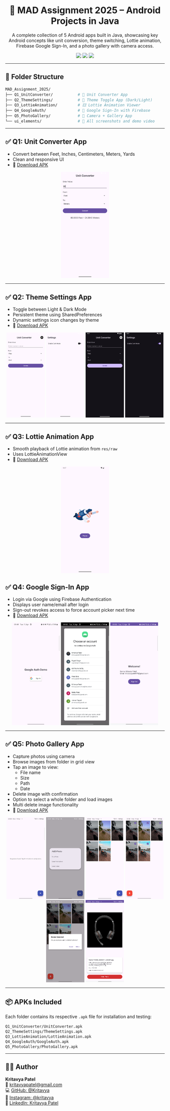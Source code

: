 <h1 align="center">📱 MAD Assignment 2025 – Android Projects in Java</h1>

<p align="center">
  A complete collection of 5 Android apps built in Java, showcasing key Android concepts like unit conversion, theme switching, Lottie animation, Firebase Google Sign-In, and a photo gallery with camera access.
</p>

<p align="center">
  <a href="https://developer.android.com"><img src="https://img.shields.io/badge/Platform-Android-green.svg" /></a>
  <img src="https://img.shields.io/badge/Language-Java-blue.svg" />
  <img src="https://img.shields.io/badge/Tools-Android%20Studio%20%7C%20Firebase%20%7C%20Lottie-orange.svg" />
</p>

---

## 📁 Folder Structure

```bash
MAD_Assignment_2025/
├── Q1_UnitConverter/           # 📏 Unit Converter App
├── Q2_ThemeSettings/           # 🌙 Theme Toggle App (Dark/Light)
├── Q3_LottieAnimation/         # 🎞️ Lottie Animation Viewer
├── Q4_GoogleAuth/              # 🔐 Google Sign-In with Firebase
├── Q5_PhotoGallery/            # 📸 Camera + Gallery App
└── ui_elements/                # 📸 All screenshots and demo video
```

---

## ✅ Q1: Unit Converter App
- Convert between Feet, Inches, Centimeters, Meters, Yards
- Clean and responsive UI
- 📲 [Download APK](Q1_UnitConverter/UnitConverter.apk)

<p align="center">
  <img src="ui_elements/q1_ui_1.png" width="30%">
</p>

---

## ✅ Q2: Theme Settings App
- Toggle between Light & Dark Mode
- Persistent theme using SharedPreferences
- Dynamic settings icon changes by theme
- 📲 [Download APK](Q2_ThemeSettings/ThemeSettings.apk)

<p align="center">
  <img src="ui_elements/q2_ui_1.png" width="24%">
  <img src="ui_elements/q2_ui_2.png" width="24%">
  <img src="ui_elements/q2_ui_3.png" width="24%">
  <img src="ui_elements/q2_ui_4.png" width="24%">
</p>

---

## ✅ Q3: Lottie Animation App
- Smooth playback of Lottie animation from `res/raw`
- Uses LottieAnimationView
- 📲 [Download APK](Q3_LottieAnimation/LottieAnimation.apk)

<p align="center">
  <img src="ui_elements/q3_ui_1.png" width="30%">
</p>

## ✅ Q4: Google Sign-In App
- Login via Google using Firebase Authentication
- Displays user name/email after login
- Sign-out revokes access to force account picker next time
- 📲 [Download APK](Q4_GoogleAuth/GoogleAuth.apk)

<p align="center">
  <img src="ui_elements/q4_ui_1.png" width="30%">
  <img src="ui_elements/q4_ui_2.png" width="30%">
  <img src="ui_elements/q4_ui_3.png" width="30%">
</p>

---

## ✅ Q5: Photo Gallery App
- Capture photos using camera
- Browse images from folder in grid view
- Tap an image to view:
  - File name
  - Size
  - Path
  - Date
- Delete image with confirmation
- Option to select a whole folder and load images
- Multi delete image functionality 
- 📲 [Download APK](Q5_PhotoGallery/PhotoGallery.apk)

<p align="center">
  <img src="ui_elements/q5_ui_1.png" width="24%">
  <img src="ui_elements/q5_ui_2.png" width="24%">
  <img src="ui_elements/q5_ui_3.png" width="24%">
  <img src="ui_elements/q5_ui_4.png" width="24%">
  <img src="ui_elements/q5_ui_5.png" width="24%">
  <img src="ui_elements/q5_ui_6.png" width="24%">
</p>

---

## 📦 APKs Included

Each folder contains its respective `.apk` file for installation and testing:

```
Q1_UnitConverter/UnitConverter.apk
Q2_ThemeSettings/ThemeSettings.apk
Q3_LottieAnimation/LottieAnimation.apk
Q4_GoogleAuth/GoogleAuth.apk
Q5_PhotoGallery/PhotoGallery.apk
```

---

## 🙋‍♂️ Author

**Kritavya Patel**  
📧 [kritavyapatel@gmail.com](mailto:kritavyapatel@gmail.com)  
💻 [GitHub: @Kritavya](https://github.com/Kritavya)  
📸 [Instagram: @kritavya](https://instagram.com/kritavya)  
🔗 [LinkedIn: Kritavya Patel](https://www.linkedin.com/in/kritavya)
